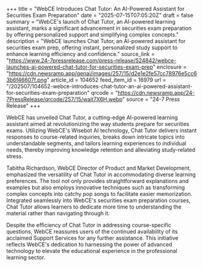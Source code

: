 +++
title = "WebCE Introduces Chat Tutor: An AI-Powered Assistant for Securities Exam Preparation"
date = "2025-07-15T07:05:20Z"
draft = false
summary = "WebCE's launch of Chat Tutor, an AI-powered learning assistant, marks a significant advancement in securities exam preparation by offering personalized support and simplifying complex concepts."
description = "WebCE launches Chat Tutor, an AI-powered assistant for securities exam prep, offering instant, personalized study support to enhance learning efficiency and confidence."
source_link = "https://www.24-7pressrelease.com/press-release/524842/webce-launches-ai-powered-chat-tutor-for-securities-exam-prep"
enclosure = "https://cdn.newsramp.app/genai/images/257/15/d2e1e2fe57cc78976e5cc63b6f46607f.png"
article_id = 104652
feed_item_id = 16979
url = "/202507/104652-webce-introduces-chat-tutor-an-ai-powered-assistant-for-securities-exam-preparation"
qrcode = "https://cdn.newsramp.app/24-7PressRelease/qrcode/257/15/wait7X6H.webp"
source = "24-7 Press Release"
+++

<p>WebCE has unveiled Chat Tutor, a cutting-edge AI-powered learning assistant aimed at revolutionizing the way students prepare for securities exams. Utilizing WebCE's Wisebot AI technology, Chat Tutor delivers instant responses to course-related inquiries, breaks down intricate topics into understandable segments, and tailors learning experiences to individual needs, thereby improving knowledge retention and alleviating study-related stress.</p><p>Tabitha Richardson, WebCE Director of Product and Market Development, emphasized the versatility of Chat Tutor in accommodating diverse learning preferences. The tool not only provides straightforward explanations and examples but also employs innovative techniques such as transforming complex concepts into catchy pop songs to facilitate easier memorization. Integrated seamlessly into WebCE's securities exam preparation courses, Chat Tutor allows learners to dedicate more time to understanding the material rather than navigating through it.</p><p>Despite the efficiency of Chat Tutor in addressing course-specific questions, WebCE reassures users of the continued availability of its acclaimed Support Services for any further assistance. This initiative reflects WebCE's dedication to harnessing the power of advanced technology to elevate the educational experience in the professional learning sector.</p>